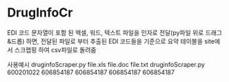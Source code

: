 # DrugInfoCr
EDI 코드 문자열이 포함 된 엑셀, 워드, 텍스트 파일을 인자로 전달(py파일 위로 드래그&드롭) 하면, 전달된 파일로 부터 추출된 EDI 코드들을 기준으로 
요약 테이블을 site에서 스크랩핑 하여 csv파일로 돌려줌

사용예시 
druginfoScraper.py file.xls file.doc file.txt
druginfoScraper.py 600201022 606854187 606854187 606854187 606854187
